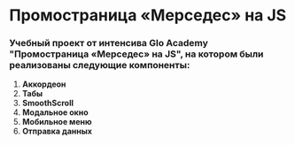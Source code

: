# Промостраница «Мерседес» на JS #
### Учебный проект от интенсива Glo Academy "Промостраница «Мерседес» на JS", на котором были реализованы следующие компоненты: ###

1) **Аккордеон**
2) **Табы**
3) **SmoothScroll**
4) **Модальное окно**
5) **Мобильное меню**
6) **Отправка данных**
